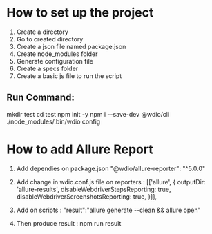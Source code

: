 How to set up the project
===================================
1. Create a directory
2. Go to created directory
3. Create a json file named package.json
4. Create node_modules folder
5. Generate configuration file
6. Create a specs folder
7. Create a basic js file to run the script

Run Command:
---------------
mkdir test
cd test
npm init -y
npm i --save-dev @wdio/cli
./node_modules/.bin/wdio config



How to add Allure Report
=====================================
1. Add dependies on package.json  "@wdio/allure-reporter": "^5.0.0"
2. Add change in wdio.conf.js file on reporters :  [['allure', {
        outputDir: 'allure-results',
        disableWebdriverStepsReporting: true,
        disableWebdriverScreenshotsReporting: true,
    }]],

3. Add on scripts : "result":"allure generate --clean && allure open"
4. Then produce result : npm run result
